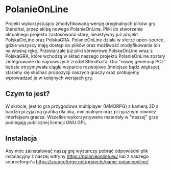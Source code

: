 # PolanieOnLine
Projekt wykorzystujący zmodyfikowaną wersję oryginalnych plików gry Stendhal, przez ekipę nowego PolanieOnLine. Pliki do stworzenia aktualnego projektu zastosowano stary, nieaktywny już projekt PolskaOnLine oraz PolskaGRA.
PolanieOnLine działa w sferze open-source, gdzie wszyscy mają dostęp do plików oraz możliwość modyfikowania ich na własną rękę.
Przestarzałe już pliki serwerowe PolskaOnLine wraz z PolskaGRA, które wchodzą w skład naszego projektu PolanieOnLine zostały zintegrowane do najnowszych źródeł Stendhal'a. Gra "nowej generacji POL" będzie otrzymywała ciągłe wsparcie rozwojowe (mniejsze bądź większe), staramy się słuchać propozycji naszych graczy oraz próbujemy wprowadzać je w kolejnych wersjach gry.

## Czym to jest?
W skrócie, jest to gra przygodowa multiplayer (MMORPG) z kamerą 2D z bardzo przyjazną grafiką dla oka,
minimalnym oraz przyjaznym również interfejsem gracza. Wszelkie wykorzystywane materiały w "naszej" grze podlegają publicznej licencji GNU GPL.

## Instalacja
Aby móc zainstalować naszą grę wystarczy pobrać odpowiedni plik instalacyjny z naszej witryny https://polanieonline.eu/ lub z naszego sourceforge'a https://sourceforge.net/projects/game-polanieonline/
